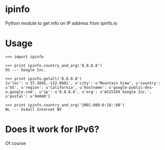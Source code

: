 # ipinfo
Python module to get info on IP address from ipinfo.io

# Usage

```
>>> import ipinfo

>>> print ipinfo.country_and_org('8.8.8.8')
US --- Google Inc.

>>> print ipinfo.getall('8.8.8.8')
{u'loc': u'37.3845,-122.0881', u'city': u'Mountain View', u'country': u'US', u'region': u'California', u'hostname': u'google-public-dns-a.google.com', u'ip': u'8.8.8.8', u'org': u'AS15169 Google Inc.', u'postal': u'94040'}

>>> print ipinfo.country_and_org('2001:888:0:18::80')
NL --- Xs4all Internet BV

```

# Does it work for IPv6?

Of course

